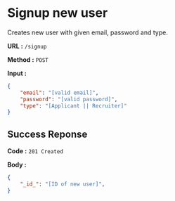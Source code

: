 # Signup new user

Creates new user with given email, password and type.

**URL :** `/signup`

**Method :** `POST`

**Input :**
```json
{
    "email": "[valid email]",
    "password": "[valid password]",
    "type": "[Applicant || Recruiter]"
}
```

## Success Reponse

**Code :** `201 Created`

**Body :**
```json
{
    "_id_": "[ID of new user]",
}
```